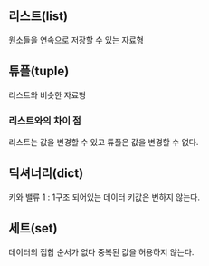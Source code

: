 ## 리스트(list)
원소들을 연속으로 저장할 수 있는 자료형
## 튜플(tuple)
리스트와 비슷한 자료형 
### 리스트와의 차이 점     
리스트는 값을 변경할 수 있고 튜플은 값을 변경할 수 없다.
## 딕셔너리(dict)
키와 밸류 1 : 1구조 되어있는 데이터 키값은 변하지 않는다.
## 세트(set)
데이터의 집합
순서가 없다
중복된 값을 허용하지 않는다.

